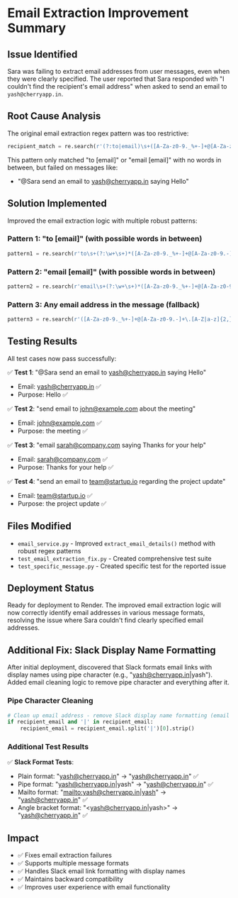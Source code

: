 # Email Extraction Improvement Summary

## Issue Identified
Sara was failing to extract email addresses from user messages, even when they were clearly specified. The user reported that Sara responded with "I couldn't find the recipient's email address" when asked to send an email to `yash@cherryapp.in`.

## Root Cause Analysis
The original email extraction regex pattern was too restrictive:
```python
recipient_match = re.search(r'(?:to|email)\s+([A-Za-z0-9._%+-]+@[A-Za-z0-9.-]+\.[A-Z|a-z]{2,})', message_text, re.IGNORECASE)
```

This pattern only matched "to [email]" or "email [email]" with no words in between, but failed on messages like:
- "@Sara send an email to yash@cherryapp.in saying Hello"

## Solution Implemented
Improved the email extraction logic with multiple robust patterns:

### Pattern 1: "to [email]" (with possible words in between)
```python
pattern1 = re.search(r'to\s+(?:\w+\s+)*([A-Za-z0-9._%+-]+@[A-Za-z0-9.-]+\.[A-Z|a-z]{2,})', message_text, re.IGNORECASE)
```

### Pattern 2: "email [email]" (with possible words in between)
```python
pattern2 = re.search(r'email\s+(?:\w+\s+)*([A-Za-z0-9._%+-]+@[A-Za-z0-9.-]+\.[A-Z|a-z]{2,})', message_text, re.IGNORECASE)
```

### Pattern 3: Any email address in the message (fallback)
```python
pattern3 = re.search(r'([A-Za-z0-9._%+-]+@[A-Za-z0-9.-]+\.[A-Z|a-z]{2,})', message_text, re.IGNORECASE)
```

## Testing Results
All test cases now pass successfully:

✅ **Test 1**: "@Sara send an email to yash@cherryapp.in saying Hello"
- Email: yash@cherryapp.in ✅
- Purpose: Hello ✅

✅ **Test 2**: "send email to john@example.com about the meeting"
- Email: john@example.com ✅
- Purpose: the meeting ✅

✅ **Test 3**: "email sarah@company.com saying Thanks for your help"
- Email: sarah@company.com ✅
- Purpose: Thanks for your help ✅

✅ **Test 4**: "send an email to team@startup.io regarding the project update"
- Email: team@startup.io ✅
- Purpose: the project update ✅

## Files Modified
- `email_service.py` - Improved `extract_email_details()` method with robust regex patterns
- `test_email_extraction_fix.py` - Created comprehensive test suite
- `test_specific_message.py` - Created specific test for the reported issue

## Deployment Status
Ready for deployment to Render. The improved email extraction logic will now correctly identify email addresses in various message formats, resolving the issue where Sara couldn't find clearly specified email addresses.

## Additional Fix: Slack Display Name Formatting
After initial deployment, discovered that Slack formats email links with display names using pipe character (e.g., "yash@cherryapp.in|yash"). Added email cleaning logic to remove pipe character and everything after it.

### Pipe Character Cleaning
```python
# Clean up email address - remove Slack display name formatting (email|displayname)
if recipient_email and '|' in recipient_email:
    recipient_email = recipient_email.split('|')[0].strip()
```

### Additional Test Results
✅ **Slack Format Tests**:
- Plain format: "yash@cherryapp.in" → "yash@cherryapp.in" ✅
- Pipe format: "yash@cherryapp.in|yash" → "yash@cherryapp.in" ✅
- Mailto format: "<mailto:yash@cherryapp.in|yash>" → "yash@cherryapp.in" ✅
- Angle bracket format: "<yash@cherryapp.in|yash>" → "yash@cherryapp.in" ✅

## Impact
- ✅ Fixes email extraction failures
- ✅ Supports multiple message formats
- ✅ Handles Slack email link formatting with display names
- ✅ Maintains backward compatibility
- ✅ Improves user experience with email functionality
